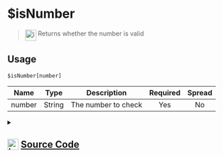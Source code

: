 # $isNumber
> <img align="top" src="https://upload.wikimedia.org/wikipedia/commons/thumb/e/e4/Infobox_info_icon.svg/160px-Infobox_info_icon.svg.png?20150409153300" alt="image" width="25" height="auto"> Returns whether the number is valid
## Usage
```
$isNumber[number]
```
| Name | Type | Description | Required | Spread
| :---: | :---: | :---: | :---: | :---: |
number | String | The number to check | Yes | No
<details>
<summary>
    
## <img align="top" src="https://cdn4.iconfinder.com/data/icons/iconsimple-logotypes/512/github-512.png" alt="image" width="25" height="auto">  [Source Code](https://github.com/tryforge/ForgeScript-V2/blob/main/src/native/isNumber.ts)
    
</summary>
    
```ts
import { ArgType, NativeFunction, Return } from "../structures"

export default new NativeFunction({
    name: "$isNumber",
    version: "1.0.0",
    description: "Returns whether the number is valid",
    unwrap: true,
    args: [
        {
            name: "number",
            description: "The number to check",
            required: true,
            rest: false,
            type: ArgType.String,
        },
    ],
    brackets: true,
    execute(_, [n]) {
        return this.success(!!n && !isNaN(Number(n)))
    },
})

```
    
</details>